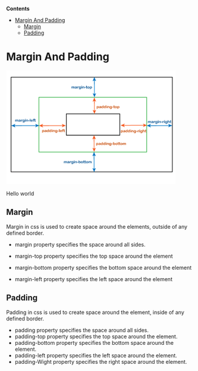 <!-- START doctoc generated TOC please keep comment here to allow auto update -->
<!-- DON'T EDIT THIS SECTION, INSTEAD RE-RUN doctoc TO UPDATE -->
**Contents**

- [Margin And Padding](#margin-and-padding)
  - [Margin](#margin)
  - [Padding](#padding)

<!-- END doctoc generated TOC please keep comment here to allow auto update -->

# Margin And Padding

![](img/margin%20and%20padding.png)

<!DOCTYPE html>
<html lang="en">
  <head>
    <title>Document</title>
    <style>
    </style>
  </head>
  <body>
    <div>
        <p class="p1">Hello world</p>
    </div>
  </body>
</html>

## Margin

Margin in css is used to create space around the elements, outside of any defined border.

- margin property specifies the space around all sides.

- margin-top property specifies the top space around the element

- margin-bottom property specifies the bottom space around the element

- margin-left property specifies the left space around the element

## Padding

Padding in css is used to create space around the element, inside of any defined border.

- padding property specifies the space around all sides.
- padding-top property specifies the top space around the element.
- padding-bottom property specifies the bottom space around the element.
- padding-left property specifies the left space around the element.
- padding-Wight property specifies the right space around the element.
